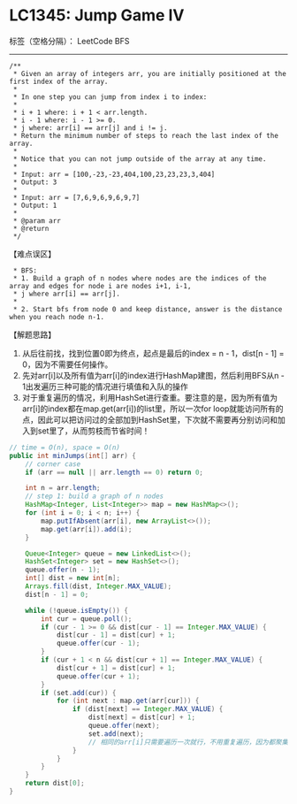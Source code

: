 # LC1345: Jump Game IV

标签（空格分隔）： LeetCode BFS

---
    /**
     * Given an array of integers arr, you are initially positioned at the first index of the array.
     *
     * In one step you can jump from index i to index:
     *
     * i + 1 where: i + 1 < arr.length.
     * i - 1 where: i - 1 >= 0.
     * j where: arr[i] == arr[j] and i != j.
     * Return the minimum number of steps to reach the last index of the array.
     *
     * Notice that you can not jump outside of the array at any time.
     *
     * Input: arr = [100,-23,-23,404,100,23,23,23,3,404]
     * Output: 3
     *
     * Input: arr = [7,6,9,6,9,6,9,7]
     * Output: 1
     *
     * @param arr
     * @return
     */

【难点误区】
 
     * BFS:
     * 1. Build a graph of n nodes where nodes are the indices of the array and edges for node i are nodes i+1, i-1,
     * j where arr[i] == arr[j].
     *
     * 2. Start bfs from node 0 and keep distance, answer is the distance when you reach node n-1.



【解题思路】

1. 从后往前找，找到位置0即为终点，起点是最后的index = n - 1，dist[n - 1] = 0，因为不需要任何操作。
2. 先对arr[i]以及所有值为arr[i]的index进行HashMap建图，然后利用BFS从n - 1出发遍历三种可能的情况进行填值和入队的操作
3. 对于重复遍历的情况，利用HashSet进行查重。要注意的是，因为所有值为arr[i]的index都在map.get(arr[i])的list里，所以一次for loop就能访问所有的点，因此可以把访问过的全部加到HashSet里，下次就不需要再分别访问和加入到set里了，从而剪枝而节省时间！


```java
// time = O(n), space = O(n)
public int minJumps(int[] arr) {
    // corner case
    if (arr == null || arr.length == 0) return 0;

    int n = arr.length;
    // step 1: build a graph of n nodes
    HashMap<Integer, List<Integer>> map = new HashMap<>();
    for (int i = 0; i < n; i++) {
        map.putIfAbsent(arr[i], new ArrayList<>());
        map.get(arr[i]).add(i);
    }

    Queue<Integer> queue = new LinkedList<>();
    HashSet<Integer> set = new HashSet<>();
    queue.offer(n - 1);
    int[] dist = new int[n];
    Arrays.fill(dist, Integer.MAX_VALUE);
    dist[n - 1] = 0;

    while (!queue.isEmpty()) {
        int cur = queue.poll();
        if (cur - 1 >= 0 && dist[cur - 1] == Integer.MAX_VALUE) {
            dist[cur - 1] = dist[cur] + 1;
            queue.offer(cur - 1);
        }
        if (cur + 1 < n && dist[cur + 1] == Integer.MAX_VALUE) {
            dist[cur + 1] = dist[cur] + 1;
            queue.offer(cur + 1);
        }
        if (set.add(cur)) {
            for (int next : map.get(arr[cur])) {
                if (dist[next] == Integer.MAX_VALUE) {
                    dist[next] = dist[cur] + 1;
                    queue.offer(next);
                    set.add(next); 
                    // 相同的arr[i]只需要遍历一次就行，不用重复遍历，因为都聚集在同一个list
                }
            }
        }
    }
    return dist[0];
}
```
